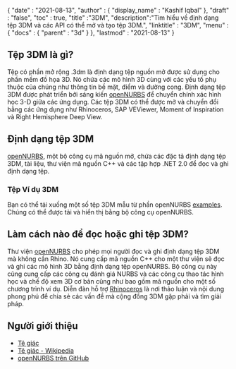 {
  "date" : "2021-08-13",
  "author" : {
    "display_name" : "Kashif Iqbal"
},
  "draft" : "false",
  "toc" : true,
  "title" :"3DM",
  "description":"Tìm hiểu về định dạng tệp 3DM và các API có thể mở và tạo tệp 3DM.",
  "linktitle" : "3DM",
  "menu" : {
    "docs" : {
      "parent" : "3d"
}
},
  "lastmod" : "2021-08-13"
}

## Tệp 3DM là gì?

Tệp có phần mở rộng .3dm là định dạng tệp nguồn mở được sử dụng cho phần mềm đồ họa 3D. Nó chứa các mô hình 3D cùng với các yếu tố phụ thuộc của chúng như thông tin bề mặt, điểm và đường cong. Định dạng tệp 3DM được phát triển bởi sáng kiến [openNURBS](https://github.com/mcneel/opennurbs) để chuyển chính xác hình học 3-D giữa các ứng dụng. Các tệp 3DM có thể được mở và chuyển đổi bằng các ứng dụng như Rhinoceros, SAP VEViewer, Moment of Inspiration và Right Hemisphere Deep View.

## Định dạng tệp 3DM

[openNURBS](https://github.com/mcneel/opennurbs), một bộ công cụ mã nguồn mở, chứa các đặc tả định dạng tệp 3DM, tài liệu, thư viện mã nguồn C++ và các tập hợp .NET 2.0 để đọc và ghi định dạng tệp.

### Tệp Ví dụ 3DM

Bạn có thể tải xuống một số tệp 3DM mẫu từ phần openNURBS [examples](https://github.com/mcneel/opennurbs/tree/7.x/example_files). Chúng có thể được tải và hiển thị bằng bộ công cụ openNURBS.

## Làm cách nào để đọc hoặc ghi tệp 3DM?

Thư viện [openNURBS](https://github.com/mcneel/opennurbs) cho phép mọi người đọc và ghi định dạng tệp 3DM mà không cần Rhino. Nó cung cấp mã nguồn C++ cho một thư viện sẽ đọc và ghi các mô hình 3D bằng định dạng tệp openNURBS. Bộ công cụ này cũng cung cấp các công cụ đánh giá NURBS và các công cụ thao tác hình học và chế độ xem 3D cơ bản cũng như bao gồm mã nguồn cho một số chương trình ví dụ. Diễn đàn hỗ trợ [Rhinoceros](https://discourse.mcneel.com/c/opennurbs/6) là nơi thảo luận và nội dung phong phú để chia sẻ các vấn đề mà cộng đồng 3DM gặp phải và tìm giải pháp.

## Người giới thiệu ##

* [Tê giác](https://www.rhino3d.com/download/openNURBS)
* [Tê giác - Wikipedia](https://en.wikipedia.org/wiki/Rhinoceros_3D)
* [openNURBS trên GitHub](https://github.com/mcneel/opennurbs)

